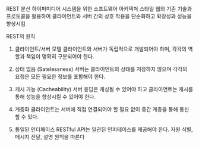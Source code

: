 REST
분산 하이퍼미디어 시스템을 위한 소프트웨어 아키텍쳐 스타일
웹의 기존 기술과 프로토콜을 활용하여 클라이언트와 서버 간의 상호 작용을 단순화하고 확장성과 성능을 향상시킴

REST의 원칙
1.	클라이언트/서버 모델
      클라이언트와 서버가 독립적으로 개발되어야 하며, 각각의 역할과 책임이 명확히 구분되어야 한다.

2.	상태 없음 (Satelessness)
      서버는 클라이언트의 상태를 저장하지 않으며 각각의 요청은 모든 필요한 정보를 포함해야 한다.

3.	캐시 가능 (Cacheability)
      서버 응답은 캐싱될 수 있어야 하고 클라이언트는 캐시를 통해 성능을 향상시킬 수 있어야 한다.

4.	계층화
      클라이언트는 서버에 직접 연결되어야 할 필요 없이 중간 계층을 통해 통신 할 수 있다.

5.	통일된 인터페이스
      RESTful 	API는 일관된 인퍼테이스를 제공해야 한다.
      자원 식별, 메시지 전달, 설명 원칙을 따른다
